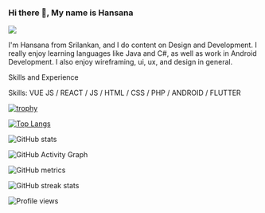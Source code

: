 ### Hi there 👋, My name is Hansana
![](https://pbs.twimg.com/profile_banners/1411062023186653193/1625842550/1080x360)

I'm Hansana from Srilankan, and I do content on Design and Development. I really enjoy learning languages  like Java and  C#, as well as work in Android Development. I also enjoy wireframing, ui, ux, and design in general.

Skills and Experience

Skills: VUE JS / REACT / JS / HTML / CSS / PHP / ANDROID / FLUTTER  











[![trophy](https://github-profile-trophy.vercel.app/?username=Hansana-Wijethilaka)](https://github.com/ryo-ma/github-profile-trophy)

[![Top Langs](https://github-readme-stats.vercel.app/api/top-langs/?username=Hansana-Wijethilaka)](https://github.com/anuraghazra/github-readme-stats)

![GitHub stats](https://github-readme-stats.vercel.app/api?username=Hansana-Wijethilaka&show_icons=true&count_private=true)  

![GitHub Activity Graph](https://activity-graph.herokuapp.com/graph?username=Hansana-Wijethilaka)  

![GitHub metrics](https://metrics.lecoq.io/Hansana-Wijethilaka)  

![GitHub streak stats](https://github-readme-streak-stats.herokuapp.com/?user=Hansana-Wijethilaka)  

![Profile views](https://gpvc.arturio.dev/Hansana-Wijethilaka)  
